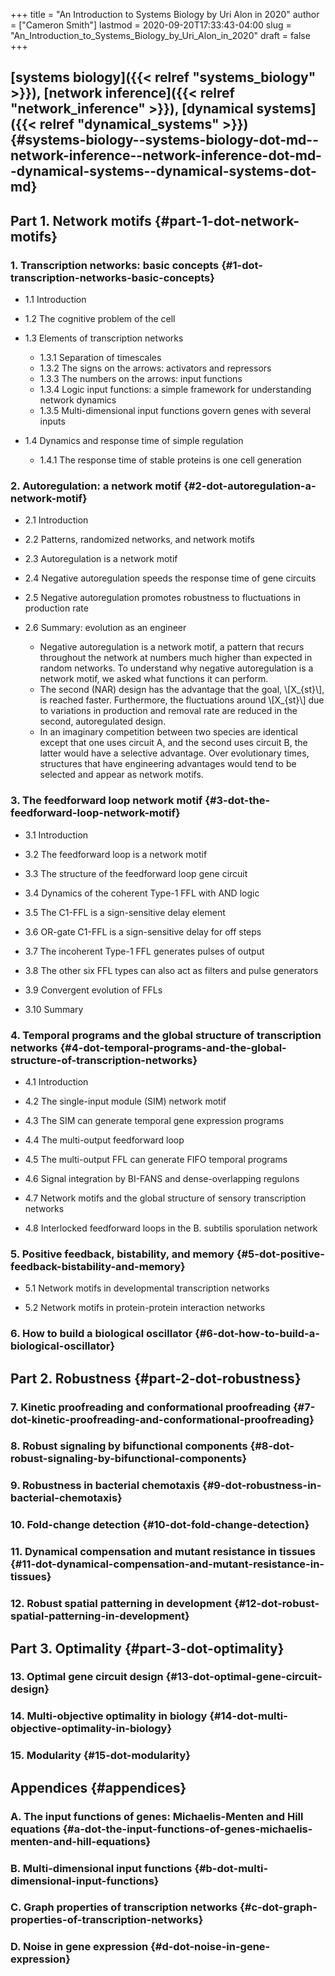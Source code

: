+++
title = "An Introduction to Systems Biology by Uri Alon in 2020"
author = ["Cameron Smith"]
lastmod = 2020-09-20T17:33:43-04:00
slug = "An_Introduction_to_Systems_Biology_by_Uri_Alon_in_2020"
draft = false
+++

## [systems biology]({{< relref "systems_biology" >}}), [network inference]({{< relref "network_inference" >}}), [dynamical systems]({{< relref "dynamical_systems" >}}) {#systems-biology--systems-biology-dot-md--network-inference--network-inference-dot-md--dynamical-systems--dynamical-systems-dot-md}


## Part 1. Network motifs {#part-1-dot-network-motifs}


### 1. Transcription networks: basic concepts {#1-dot-transcription-networks-basic-concepts}

<!--list-separator-->

-  1.1 Introduction

<!--list-separator-->

-  1.2 The cognitive problem of the cell

<!--list-separator-->

-  1.3 Elements of transcription networks

    <!--list-separator-->

    -  1.3.1 Separation of timescales

    <!--list-separator-->

    -  1.3.2 The signs on the arrows: activators and repressors

    <!--list-separator-->

    -  1.3.3 The numbers on the arrows: input functions

    <!--list-separator-->

    -  1.3.4 Logic input functions: a simple framework for understanding network dynamics

    <!--list-separator-->

    -  1.3.5 Multi-dimensional input functions govern genes with several inputs

<!--list-separator-->

-  1.4 Dynamics and response time of simple regulation

    <!--list-separator-->

    -  1.4.1 The response time of stable proteins is one cell generation


### 2. Autoregulation: a network motif {#2-dot-autoregulation-a-network-motif}

<!--list-separator-->

-  2.1 Introduction

<!--list-separator-->

-  2.2 Patterns, randomized networks, and network motifs

<!--list-separator-->

-  2.3 Autoregulation is a network motif

<!--list-separator-->

-  2.4 Negative autoregulation speeds the response time of gene circuits

<!--list-separator-->

-  2.5 Negative autoregulation promotes robustness to fluctuations in production rate

<!--list-separator-->

-  2.6 Summary: evolution as an engineer

    <!--list-separator-->

    -  Negative autoregulation is a network motif, a pattern that recurs throughout the network at numbers much higher than expected in random networks. To understand why negative autoregulation is a network motif, we asked what functions it can perform.

    <!--list-separator-->

    -  The second (NAR) design has the advantage that the goal, \\[X\_{st}\\], is reached faster. Furthermore, the fluctuations around \\[X\_{st}\\] due to variations in production and removal rate are reduced in the second, autoregulated design.

    <!--list-separator-->

    -  In an imaginary competition between two species are identical except that one uses circuit A, and the second uses circuit B, the latter would have a selective advantage. Over evolutionary times, structures that have engineering advantages would tend to be selected and appear as network motifs.


### 3. The feedforward loop network motif {#3-dot-the-feedforward-loop-network-motif}

<!--list-separator-->

-  3.1 Introduction

<!--list-separator-->

-  3.2 The feedforward loop is a network motif

<!--list-separator-->

-  3.3 The structure of the feedforward loop gene circuit

<!--list-separator-->

-  3.4 Dynamics of the coherent Type-1 FFL with AND logic

<!--list-separator-->

-  3.5 The C1-FFL is a sign-sensitive delay element

<!--list-separator-->

-  3.6 OR-gate C1-FFL is a sign-sensitive delay for off steps

<!--list-separator-->

-  3.7 The incoherent Type-1 FFL generates pulses of output

<!--list-separator-->

-  3.8 The other six FFL types can also act as filters and pulse generators

<!--list-separator-->

-  3.9 Convergent evolution of FFLs

<!--list-separator-->

-  3.10 Summary


### 4. Temporal programs and the global structure of transcription networks {#4-dot-temporal-programs-and-the-global-structure-of-transcription-networks}

<!--list-separator-->

-  4.1 Introduction

<!--list-separator-->

-  4.2 The single-input module (SIM) network motif

<!--list-separator-->

-  4.3 The SIM can generate temporal gene expression programs

<!--list-separator-->

-  4.4 The multi-output feedforward loop

<!--list-separator-->

-  4.5 The multi-output FFL can generate FIFO temporal programs

<!--list-separator-->

-  4.6 Signal integration by BI-FANS and dense-overlapping regulons

<!--list-separator-->

-  4.7 Network motifs and the global structure of sensory transcription networks

<!--list-separator-->

-  4.8 Interlocked feedforward loops in the <span class="underline"><span class="underline">B. subtilis</span></span> sporulation network


### 5. Positive feedback, bistability, and memory {#5-dot-positive-feedback-bistability-and-memory}

<!--list-separator-->

-  5.1 Network motifs in developmental transcription networks

<!--list-separator-->

-  5.2 Network motifs in protein-protein interaction networks


### 6. How to build a biological oscillator {#6-dot-how-to-build-a-biological-oscillator}


## Part 2. Robustness {#part-2-dot-robustness}


### 7. Kinetic proofreading and conformational proofreading {#7-dot-kinetic-proofreading-and-conformational-proofreading}


### 8. Robust signaling by bifunctional components {#8-dot-robust-signaling-by-bifunctional-components}


### 9. Robustness in bacterial chemotaxis {#9-dot-robustness-in-bacterial-chemotaxis}


### 10. Fold-change detection {#10-dot-fold-change-detection}


### 11. Dynamical compensation and mutant resistance in tissues {#11-dot-dynamical-compensation-and-mutant-resistance-in-tissues}


### 12. Robust spatial patterning in development {#12-dot-robust-spatial-patterning-in-development}


## Part 3. Optimality {#part-3-dot-optimality}


### 13. Optimal gene circuit design {#13-dot-optimal-gene-circuit-design}


### 14. Multi-objective optimality in biology {#14-dot-multi-objective-optimality-in-biology}


### 15. Modularity {#15-dot-modularity}


## Appendices {#appendices}


### A. The input functions of genes: Michaelis-Menten and Hill equations {#a-dot-the-input-functions-of-genes-michaelis-menten-and-hill-equations}


### B. Multi-dimensional input functions {#b-dot-multi-dimensional-input-functions}


### C. Graph properties of transcription networks {#c-dot-graph-properties-of-transcription-networks}


### D. Noise in gene expression {#d-dot-noise-in-gene-expression}
